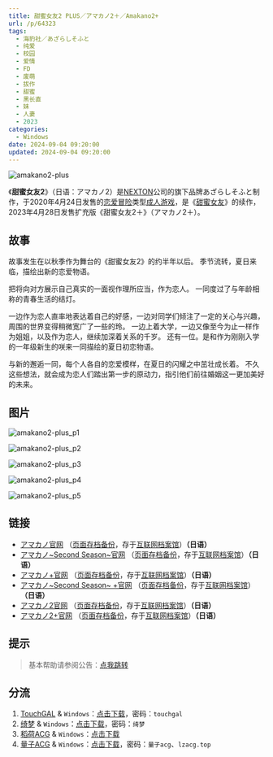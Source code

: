 ```yaml
---
title: 甜蜜女友2 PLUS／アマカノ2＋／Amakano2+
url: /p/64323
tags:
  - 海豹社／あざらしそふと
  - 纯爱
  - 校园
  - 爱情
  - FD
  - 废萌
  - 拔作
  - 甜蜜
  - 黑长直
  - 妹
  - 人妻
  - 2023
categories:
  - Windows
date: 2024-09-04 09:20:00
updated: 2024-09-04 09:20:00
---
```


![amakano2-plus](https://static.saop.cc/vns/img/amakano2-plus.webp)

《**甜蜜女友2**》（日语：アマカノ2）是[NEXTON](https://zh.wikipedia.org/wiki/NEXTON)公司的旗下品牌あざらしそふと制作，于2020年4月24日发售的[恋爱冒险](https://zh.wikipedia.org/wiki/戀愛冒險)类型[成人游戏](https://zh.wikipedia.org/wiki/日本成人遊戲)，是《[甜蜜女友](https://zh.wikipedia.org/wiki/甜蜜女友)》的续作，2023年4月28日发售扩充版《甜蜜女友2＋》（アマカノ2＋）。

<!--more-->

## 故事

故事发生在以秋季作为舞台的《甜蜜女友2》的约半年以后。
季节流转，夏日来临，描绘出新的恋爱物语。

把将向对方展示自己真实的一面视作理所应当，作为恋人。
一同度过了与年龄相称的青春生活的结灯。

一边作为恋人直率地表达着自己的好感，一边对同学们倾注了一定的关心与兴趣，周围的世界变得稍微宽广了一些的玲。
一边上着大学，一边又像至今为止一样作为姐姐，以及作为恋人，继续加深着关系的千岁。
还有一位。是和作为刚刚入学的一年级新生的咲来一同描绘的夏日初恋物语。

与新的邂逅一同，每个人各自的恋爱模样，在夏日的闪耀之中茁壮成长着。
不久这些想法，就会成为恋人们踏出第一步的原动力，指引他们前往婚姻这一更加美好的未来。

## 图片

![amakano2-plus_p1](https://static.saop.cc/vns/img/amakano2-plus_p1.webp)

![amakano2-plus_p2](https://static.saop.cc/vns/img/amakano2-plus_p2.webp)

![amakano2-plus_p3](https://static.saop.cc/vns/img/amakano2-plus_p3.webp)

![amakano2-plus_p4](https://static.saop.cc/vns/img/amakano2-plus_p4.webp)

![amakano2-plus_p5](https://static.saop.cc/vns/img/amakano2-plus_p5.webp)

## 链接

- [アマカノ官网](http://azarashi-soft.nexton-net.jp/amakano/) （[页面存档备份](https://web.archive.org/web/20201101063525/http://azarashi-soft.nexton-net.jp/amakano/)，存于[互联网档案馆](https://zh.wikipedia.org/wiki/互联网档案馆)）**（日语）**
- [アマカノ~Second Season~官网](https://azarashi-soft.nexton-net.jp/amakano-ss/) （[页面存档备份](https://web.archive.org/web/20201101063525/https://azarashi-soft.nexton-net.jp/amakano-ss/)，存于[互联网档案馆](https://zh.wikipedia.org/wiki/互联网档案馆)）**（日语）**
- [アマカノ+官网](http://azarashi-soft.nexton-net.jp/amakano+/) （[页面存档备份](https://web.archive.org/web/20190404140327/http://azarashi-soft.nexton-net.jp/amakano+/)，存于[互联网档案馆](https://zh.wikipedia.org/wiki/互联网档案馆)）**（日语）**
- [アマカノ~Second Season~ +官网](https://azarashi-soft.nexton-net.jp/amakano-ss-plus/) （[页面存档备份](https://azarashi-soft.nexton-net.jp/amakano-ss-plus/)，存于[互联网档案馆](https://zh.wikipedia.org/wiki/互联网档案馆)）**（日语）**
- [アマカノ2官网](http://azarashi-soft.nexton-net.jp/amakano2/) （[页面存档备份](https://web.archive.org/web/20220101063525/http://azarashi-soft.nexton-net.jp/amakano2/)，存于[互联网档案馆](https://zh.wikipedia.org/wiki/互联网档案馆)）**（日语）**
- [アマカノ2+官网](http://azarashi-soft.nexton-net.jp/amakano2-plus//) （[页面存档备份](https://web.archive.org/web/20230401140327/http://azarashi-soft.nexton-net.jp/amakano2-plus//)，存于[互联网档案馆](https://zh.wikipedia.org/wiki/互联网档案馆)）**（日语）**

## 提示

> 基本帮助请参阅公告：[点我跳转](/p/announcement/)

## 分流

1. [TouchGAL](https://touchgal.net/) & `Windows`：[点击下载](https://pan.touchgal.net/s/dxVytb)，密码：`touchgal`
2. [绮梦](https://acgs.one/) & `Windows`：[点击下载](https://acgs.one/game/288.html)，密码：`绮梦`
3. [稻荷ACG](https://amoebi.com/) & `Windows`：[点击下载](https://sakustar.com/art/13619)
4. [量子ACG](https://lzacg.org/) & `Windows`：[点击下载](https://lzacg.org/7781)，密码：`量子acg`、`lzacg.top`
